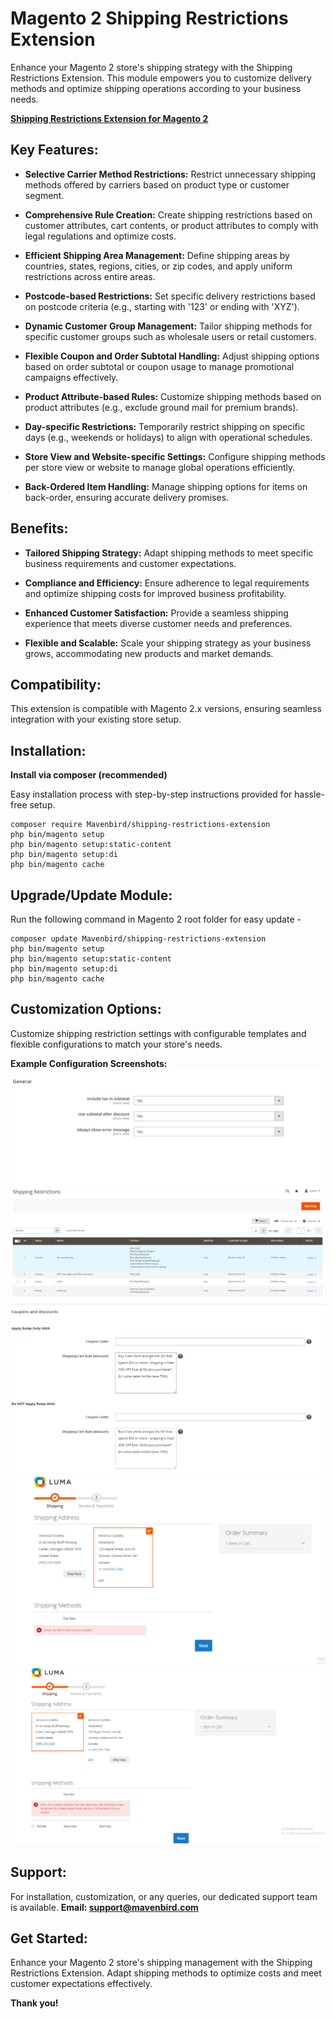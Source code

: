 # Magento 2 Shipping Restrictions Extension

Enhance your Magento 2 store's shipping strategy with the Shipping Restrictions Extension. This module empowers you to customize delivery methods and optimize shipping operations according to your business needs.

**[Shipping Restrictions Extension for Magento 2](https://www.mavenbird.com/shipping-restrictions-extension)** 

## Key Features:

- **Selective Carrier Method Restrictions:** 
  Restrict unnecessary shipping methods offered by carriers based on product type or customer segment.
  
- **Comprehensive Rule Creation:** 
  Create shipping restrictions based on customer attributes, cart contents, or product attributes to comply with legal regulations and optimize costs.
  
- **Efficient Shipping Area Management:** 
  Define shipping areas by countries, states, regions, cities, or zip codes, and apply uniform restrictions across entire areas.
  
- **Postcode-based Restrictions:** 
  Set specific delivery restrictions based on postcode criteria (e.g., starting with '123' or ending with 'XYZ').
  
- **Dynamic Customer Group Management:** 
  Tailor shipping methods for specific customer groups such as wholesale users or retail customers.
  
- **Flexible Coupon and Order Subtotal Handling:** 
  Adjust shipping options based on order subtotal or coupon usage to manage promotional campaigns effectively.
  
- **Product Attribute-based Rules:** 
  Customize shipping methods based on product attributes (e.g., exclude ground mail for premium brands).
  
- **Day-specific Restrictions:** 
  Temporarily restrict shipping on specific days (e.g., weekends or holidays) to align with operational schedules.
  
- **Store View and Website-specific Settings:** 
  Configure shipping methods per store view or website to manage global operations efficiently.
  
- **Back-Ordered Item Handling:** 
  Manage shipping options for items on back-order, ensuring accurate delivery promises.

## Benefits:

- **Tailored Shipping Strategy:** 
  Adapt shipping methods to meet specific business requirements and customer expectations.
  
- **Compliance and Efficiency:** 
  Ensure adherence to legal requirements and optimize shipping costs for improved business profitability.
  
- **Enhanced Customer Satisfaction:** 
  Provide a seamless shipping experience that meets diverse customer needs and preferences.
  
- **Flexible and Scalable:** 
  Scale your shipping strategy as your business grows, accommodating new products and market demands.

## Compatibility:
This extension is compatible with Magento 2.x versions, ensuring seamless integration with your existing store setup.

## Installation:
**Install via composer (recommended)**

Easy installation process with step-by-step instructions provided for hassle-free setup.
~~~~~~~~~~~~~~~~~~~~~~~~~~~~
composer require Mavenbird/shipping-restrictions-extension
php bin/magento setup
php bin/magento setup:static-content
php bin/magento setup:di
php bin/magento cache
~~~~~~~~~~~~~~~~~~~~~~~~~~~~

## Upgrade/Update Module:
Run the following command in Magento 2 root folder for easy update -
~~~~~~~~~~~~~~~~~~~~~
composer update Mavenbird/shipping-restrictions-extension
php bin/magento setup
php bin/magento setup:static-content
php bin/magento setup:di
php bin/magento cache
~~~~~~~~~~~~~~~~~~~~~

## Customization Options:
Customize shipping restriction settings with configurable templates and flexible configurations to match your store's needs.

**Example Configuration Screenshots:**
![Screenshot 1](./doc/images/1.png)
![Screenshot 2](./doc/images/2.png)
![Screenshot 3](./doc/images/3.png)
![Screenshot 4](./doc/images/4.png)
![Screenshot 4](./doc/images/5.png)

## Support:
For installation, customization, or any queries, our dedicated support team is available.
**Email: [support@mavenbird.com](support@mavenbird.com)** 

## Get Started:
Enhance your Magento 2 store's shipping management with the Shipping Restrictions Extension. Adapt shipping methods to optimize costs and meet customer expectations effectively.

**Thank you!**